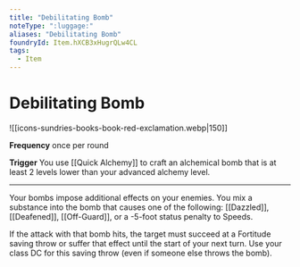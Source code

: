 ```yaml
---
title: "Debilitating Bomb"
noteType: ":luggage:"
aliases: "Debilitating Bomb"
foundryId: Item.hXCB3xHugrQLw4CL
tags:
  - Item
---
```


# Debilitating Bomb
![[icons-sundries-books-book-red-exclamation.webp|150]]

**Frequency** once per round

**Trigger** You use [[Quick Alchemy]] to craft an alchemical bomb that is at least 2 levels lower than your advanced alchemy level.

* * *

Your bombs impose additional effects on your enemies. You mix a substance into the bomb that causes one of the following: [[Dazzled]], [[Deafened]], [[Off-Guard]], or a -5-foot status penalty to Speeds.

If the attack with that bomb hits, the target must succeed at a Fortitude saving throw or suffer that effect until the start of your next turn. Use your class DC for this saving throw (even if someone else throws the bomb).

